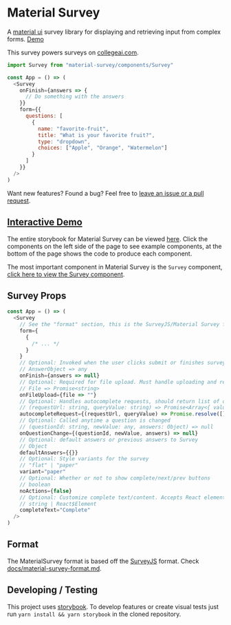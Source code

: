 # Material Survey

A [material ui](https://material-ui.com/) survey library for displaying and retrieving input from complex forms. [Demo](https://collegeai.github.io/material-survey/?selectedKind=Survey&selectedStory=WorkAround%20Interview&full=0&addons=1&stories=1&panelRight=0&addonPanel=storybook%2Factions%2Factions-panel)

This survey powers surveys on [collegeai.com](https://collegeai.com).

```javascript
import Survey from "material-survey/components/Survey"

const App = () => (
  <Survey
    onFinish={answers => {
      // Do something with the answers
    }}
    form={{
      questions: [
        {
          name: "favorite-fruit",
          title: "What is your favorite fruit?",
          type: "dropdown",
          choices: ["Apple", "Orange", "Watermelon"]
        }
      ]
    }}
  />
)
```

Want new features? Found a bug? Feel free to [leave an issue or a pull request](https://github.com/CollegeAI/material-survey/pulls).

## [Interactive Demo](https://collegeai.github.io/material-survey)

The entire storybook for Material Survey can be viewed [here](https://collegeai.github.io/material-survey). Click the components on the left side of the page to see example components, at the bottom of the page shows the code to produce each component.

The most important component in Material Survey is the `Survey` component, [click here to view the Survey component](?selectedKind=Survey&selectedStory=All%20Question%20Types).

## Survey Props

```javascript
const App = () => (
  <Survey
    // See the "format" section, this is the SurveyJS/Material Survey format
    form={
      {
        /* ... */
      }
    }
    // Optional: Invoked when the user clicks submit or finishes survey
    // AnswerObject => any
    onFinish={answers => null}
    // Optional: Required for file upload. Must handle uploading and return URL of file.
    // File => Promise<string>
    onFileUpload={file => ""}
    // Optional: Handles autocomplete requests, should return list of options for a given query
    // (requestUrl: string, queryValue: string) => Promise<Array<{ value: string, label: string, subLabel?: string }>>
    autocompleteRequest={(requestUrl, queryValue) => Promise.resolve([])}
    // Optional: Called anytime a question is changed
    // (questionId: string, newValue: any, answers: Object) => null
    onQuestionChange={(questionId, newValue, answers) => null}
    // Optional: default answers or previous answers to Survey
    // Object
    defaultAnswers={{}}
    // Optional: Style variants for the survey
    // "flat" | "paper"
    variant="paper"
    // Optional: Whether or not to show complete/next/prev buttons
    // boolean
    noActions={false}
    // Optional: Customize complete text/content. Accepts React element.
    // string | React$Element
    completeText="Complete"
  />
)
```

## Format

The MaterialSurvey format is based off the [SurveyJS](https://github.com/surveyjs/surveyjs) format. Check [docs/material-survey-format.md](https://github.com/CollegeAI/material-survey/blob/master/docs/material-survey-format.md).

## Developing / Testing

This project uses [storybook](https://storybook.js.org/). To develop features or
create visual tests just run `yarn install && yarn storybook` in the cloned repository.
